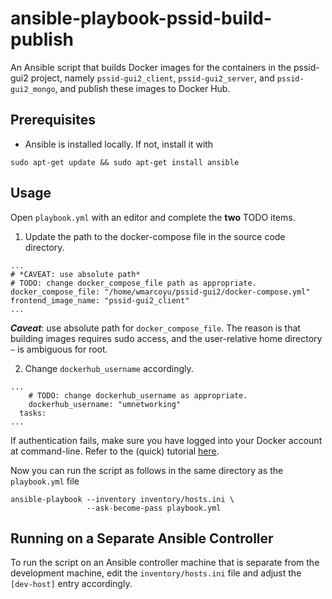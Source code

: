 # ansible-playbook-pssid-build-publish
An Ansible script that builds Docker images for the containers in the pssid-gui2
project, namely `pssid-gui2_client`, `pssid-gui2_server`, and `pssid-gui2_mongo`, 
and publish these images to Docker Hub.

## Prerequisites
* Ansible is installed locally. If not, install it with
```
sudo apt-get update && sudo apt-get install ansible
```

## Usage
Open `playbook.yml` with an editor and complete the **two** TODO items.

1. Update the path to the docker-compose file in the source code directory.
```
...
# *CAVEAT: use absolute path*
# TODO: change docker_compose_file path as appropriate.
docker_compose_file: "/home/wmarcoyu/pssid-gui2/docker-compose.yml"
frontend_image_name: "pssid-gui2_client"
...
```
***Caveat***: use absolute path for `docker_compose_file`. The reason is that 
building images requires sudo access, and the user-relative home directory `~` is 
ambiguous for root.

2. Change `dockerhub_username` accordingly.
```
...
    # TODO: change dockerhub_username as appropriate.
    dockerhub_username: "umnetworking"
  tasks:
...
```
If authentication fails, make sure you have logged into your Docker account at 
command-line. Refer to the (quick) tutorial 
[here](https://docs.docker.com/reference/cli/docker/login/#password-stdin).

Now you can run the script as follows in the same directory as the `playbook.yml`
file
```
ansible-playbook --inventory inventory/hosts.ini \
                 --ask-become-pass playbook.yml
```

## Running on a Separate Ansible Controller
To run the script on an Ansible controller machine that is separate from the
development machine, edit the `inventory/hosts.ini` file and adjust the
`[dev-host]` entry accordingly.
